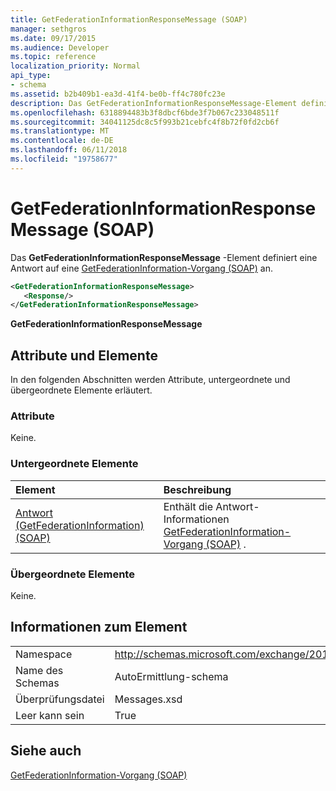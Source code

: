 ```yaml
---
title: GetFederationInformationResponseMessage (SOAP)
manager: sethgros
ms.date: 09/17/2015
ms.audience: Developer
ms.topic: reference
localization_priority: Normal
api_type:
- schema
ms.assetid: b2b409b1-ea3d-41f4-be0b-ff4c780fc23e
description: Das GetFederationInformationResponseMessage-Element definiert eine Antwort auf eine GetFederationInformation-Vorgang (SOAP) an.
ms.openlocfilehash: 6318894483b3f8dbcf6bde3f7b067c233048511f
ms.sourcegitcommit: 34041125dc8c5f993b21cebfc4f8b72f0fd2cb6f
ms.translationtype: MT
ms.contentlocale: de-DE
ms.lasthandoff: 06/11/2018
ms.locfileid: "19758677"
---
```

# <a name="getfederationinformationresponsemessage-soap"></a>GetFederationInformationResponseMessage (SOAP)

Das **GetFederationInformationResponseMessage** -Element definiert eine Antwort auf eine [GetFederationInformation-Vorgang (SOAP)](getfederationinformation-operation-soap.md) an. 
  
```XML
<GetFederationInformationResponseMessage>
   <Response/>
</GetFederationInformationResponseMessage>
```

 **GetFederationInformationResponseMessage**
## <a name="attributes-and-elements"></a>Attribute und Elemente

In den folgenden Abschnitten werden Attribute, untergeordnete und übergeordnete Elemente erläutert.
  
### <a name="attributes"></a>Attribute

Keine.
  
### <a name="child-elements"></a>Untergeordnete Elemente

|**Element**|**Beschreibung**|
|:-----|:-----|
|[Antwort (GetFederationInformation) (SOAP)](response-getfederationinformationsoap.md) <br/> |Enthält die Antwort-Informationen [GetFederationInformation-Vorgang (SOAP)](getfederationinformation-operation-soap.md) .  <br/> |
   
### <a name="parent-elements"></a>Übergeordnete Elemente

Keine.
  
## <a name="element-information"></a>Informationen zum Element

|||
|:-----|:-----|
|Namespace  <br/> |http://schemas.microsoft.com/exchange/2010/Autodiscover  <br/> |
|Name des Schemas  <br/> |AutoErmittlung-schema  <br/> |
|Überprüfungsdatei  <br/> |Messages.xsd  <br/> |
|Leer kann sein  <br/> |True  <br/> |
   
## <a name="see-also"></a>Siehe auch



[GetFederationInformation-Vorgang (SOAP)](getfederationinformation-operation-soap.md)

